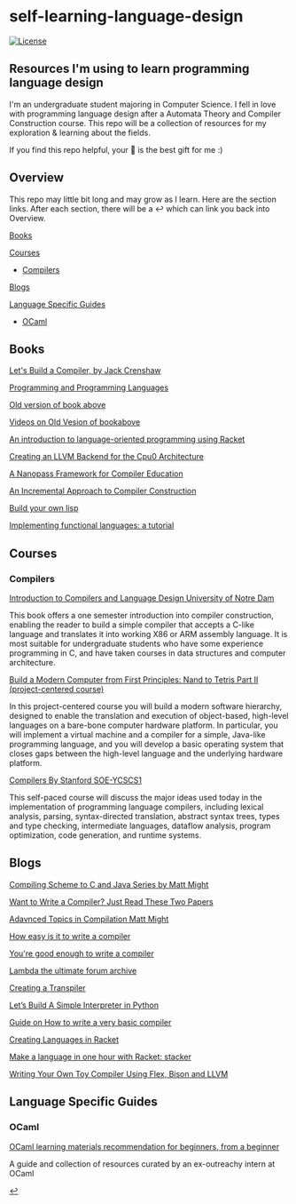 # self-learning-language-design

[![License](https://img.shields.io/badge/license-MIT%202-green.svg)](https://www.apache.org/licenses/LICENSE-2.0)

## Resources I'm using to learn programming language design

I'm an undergraduate student majoring in Computer Science. I fell in love with programming language design after a Automata Theory and Compiler Construction course. This repo will be a collection of resources for my exploration & learning about the fields.

If you find this repo helpful, your 🌟 is the best gift for me :)

## Overview

This repo may little bit long and may grow as I learn. Here are the section links. After each section, there will be a ↩ which can link you back into Overview.

[Books](#books)

[Courses](#courses)

- [Compilers](#compilers)

[Blogs](#blogs)

[Language Specific Guides](#language-specific-guides)

- [OCaml](#ocaml)

## Books

[Let's Build a Compiler, by Jack Crenshaw ](https://compilers.iecc.com/crenshaw/)

[Programming and Programming Languages](https://papl.cs.brown.edu/2020/)

[Old version of book above](http://cs.brown.edu/courses/cs173/2012/book/higher-order-functions.html#%28part._.Functions_as_.Expressions_and_.Values%29)

[Videos on Old Vesion of bookabove](http://cs.brown.edu/courses/cs173/2012/Videos/)

[An introduction to language-oriented programming using Racket](https://beautifulracket.com/)

[Creating an LLVM Backend for the Cpu0 Architecture](https://jonathan2251.github.io/lbd/)

[A Nanopass Framework for Compiler Education](https://legacy.cs.indiana.edu/~dyb/pubs/nano-jfp.pdf)

[An Incremental Approach to Compiler Construction](http://scheme2006.cs.uchicago.edu/11-ghuloum.pdf)

[Build your own lisp](https://buildyourownlisp.com/contents)

[Implementing functional languages: a tutorial](https://www.microsoft.com/en-us/research/publication/implementing-functional-languages-a-tutorial/)

## Courses

### Compilers

[Introduction to Compilers and Language Design University of Notre Dam](https://www3.nd.edu/~dthain/compilerbook/)

This book offers a one semester introduction into compiler construction, enabling the reader to build a simple compiler that accepts a C-like language and translates it into working X86 or ARM assembly language. It is most suitable for undergraduate students who have some experience programming in C, and have taken courses in data structures and computer architecture. 

[Build a Modern Computer from First Principles: Nand to Tetris Part II (project-centered course)](https://www.coursera.org/learn/nand2tetris2)

In this project-centered course you will build a modern software hierarchy, designed to enable the translation and execution of object-based, high-level languages on a bare-bone computer hardware platform. In particular, you will implement a virtual machine and a compiler for a simple, Java-like programming language, and you will develop a basic operating system that closes gaps between the high-level language and the underlying hardware platform.

[ Compilers By Stanford SOE-YCSCS1 ](https://online.stanford.edu/courses/soe-ycscs1-compilers)

This self-paced course will discuss the major ideas used today in the implementation of programming language compilers, including lexical analysis, parsing, syntax-directed translation, abstract syntax trees, types and type checking, intermediate languages, dataflow analysis, program optimization, code generation, and runtime systems.


## Blogs

[Compiling Scheme to C and Java Series by Matt Might](https://matt.might.net/articles/compiling-scheme-to-c/)

[Want to Write a Compiler? Just Read These Two Papers](https://prog21.dadgum.com/30.html)

[Adavnced Topics in Compilation Matt Might](https://matt.might.net/teaching/fall-2009-advanced-compilation/)

[How easy is it to write a compiler](https://tratt.net/laurie/blog/2007/how_difficult_is_it_to_write_a_compiler.html)

[You're good enough to write a compiler](https://perlgeek.de/blog-en.cgi/perl-6/you-are-good-enough.html)

[Lambda the ultimate forum archive](https://web.archive.org/web/20220318053046/http://lambda-the-ultimate.org/)

[Creating a Transpiler](https://tomassetti.me/transpiling-languages-from-vba-to-vb-net/)

[Let’s Build A Simple Interpreter in Python](https://ruslanspivak.com/lsbasi-part1/)

[Guide on How to write a very basic compiler](https://softwareengineering.stackexchange.com/questions/165543/how-to-write-a-very-basic-compiler/165558#165558)

[Creating Languages in Racket](https://queue.acm.org/detail.cfm?id=2068896)

[Make a language in one hour with Racket: stacker](https://beautifulracket.com/stacker/the-reader.html)

[Writing Your Own Toy Compiler Using Flex, Bison and LLVM](https://gnuu.org/2009/09/18/writing-your-own-toy-compiler/)

## Language Specific Guides

### OCaml

[OCaml learning materials recommendation for beginners, from a beginner](https://jiaek.wordpress.com/2022/05/29/ocaml-learning-materials-for-beginners-from-a-beginner/)

A guide and collection of resources curated by an ex-outreachy intern at OCaml

[↩](#overview)
